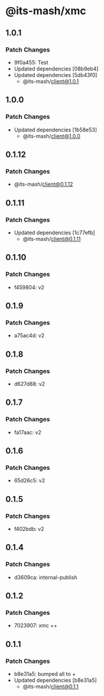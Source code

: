 # @its-mash/xmc

## 1.0.1

### Patch Changes

- 9f0a455: Test
- Updated dependencies [08b9eb4]
- Updated dependencies [5db43f0]
  - @its-mash/client@1.0.1

## 1.0.0

### Patch Changes

- Updated dependencies [1b58e53]
  - @its-mash/client@1.0.0

## 0.1.12

### Patch Changes

- @its-mash/client@0.1.12

## 0.1.11

### Patch Changes

- Updated dependencies [1c77efb]
  - @its-mash/client@0.1.11

## 0.1.10

### Patch Changes

- f459804: v2

## 0.1.9

### Patch Changes

- a75ac4d: v2

## 0.1.8

### Patch Changes

- d627d88: v2

## 0.1.7

### Patch Changes

- fa17aac: v2

## 0.1.6

### Patch Changes

- 65d26c5: v2

## 0.1.5

### Patch Changes

- f402bdb: v2

## 0.1.4

### Patch Changes

- d3609ca: internal-publish

## 0.1.2

### Patch Changes

- 7023907: xmc ++

## 0.1.1

### Patch Changes

- b8e31a5: bumped all to +
- Updated dependencies [b8e31a5]
  - @its-mash/client@0.1.1
